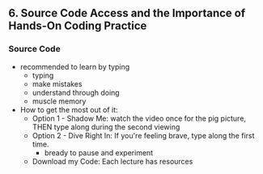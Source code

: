 ## 6. Source Code Access and the Importance of Hands-On Coding Practice

### Source Code 
* recommended to learn by typing 
  * typing 
  * make mistakes 
  * understand through doing 
  * muscle memory
* How to get the most out of it: 
  * Option 1 - Shadow Me: watch the video once for the pig picture, THEN type along during the second viewing 
  * Option 2 - Dive Right In: If you're feeling brave, type along the first time. 
    * bready to pause and experiment 
  * Download my Code: Each lecture has resources
  
